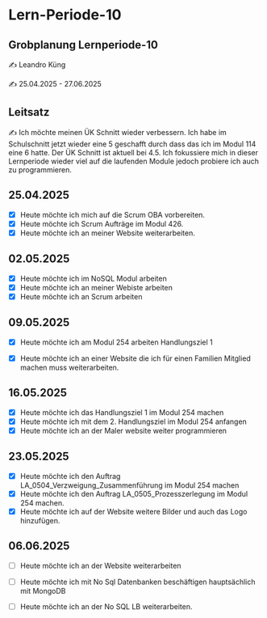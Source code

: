 # Lern-Periode-10

## Grobplanung Lernperiode-10

✍️ Leandro Küng

✍️ 25.04.2025 - 27.06.2025

## Leitsatz
✍️ Ich möchte meinen ÜK Schnitt wieder verbessern. Ich habe im Schulschnitt jetzt wieder eine 5 geschafft durch dass das ich im Modul 114 eine 6 hatte. Der ÜK Schnitt ist aktuell bei 4.5. Ich fokussiere mich in dieser Lernperiode wieder viel auf die laufenden Module jedoch probiere ich auch zu programmieren.


## 25.04.2025

- [X] Heute möchte ich mich auf die Scrum OBA vorbereiten.
- [X] Heute möchte ich Scrum Aufträge im Modul 426.
- [X] Heute möchte ich an meiner Website weiterarbeiten.

## 02.05.2025

- [X] Heute möchte ich im NoSQL Modul arbeiten
- [X] Heute möchte ich an meiner Webiste arbeiten
- [X] Heute möchte ich an Scrum arbeiten

## 09.05.2025

- [X] Heute möchte ich am Modul 254 arbeiten Handlungsziel 1
- [X] Heute möchte ich an einer Website die ich für einen Familien Mitglied machen muss weiterarbeiten.


## 16.05.2025

- [X] Heute möchte ich das Handlungsziel 1 im Modul 254 machen
- [X] Heute möchte ich mit dem 2. Handlungsziel im Modul 254 anfangen
- [X] Heute möchte ich an der Maler website weiter programmieren

## 23.05.2025

- [X] Heute möchte ich den Auftrag LA_0504_Verzweigung_Zusammenführung im Modul 254 machen
- [X] Heute möchte ich den Auftrag LA_0505_Prozesszerlegung im Modul 254 machen.
- [X] Heute möchte ich auf der Website weitere Bilder und auch das Logo hinzufügen.

## 06.06.2025

- [ ] Heute möchte ich an der Website weiterarbeiten
- [ ] Heute möchte ich mit No Sql Datenbanken beschäftigen hauptsächlich mit MongoDB
- [ ] Heute möchte ich an der No SQL LB weiterarbeiten.


